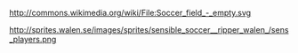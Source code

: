 http://commons.wikimedia.org/wiki/File:Soccer_field_-_empty.svg

http://sprites.walen.se/images/sprites/sensible_soccer__ripper_walen_/sens_players.png
